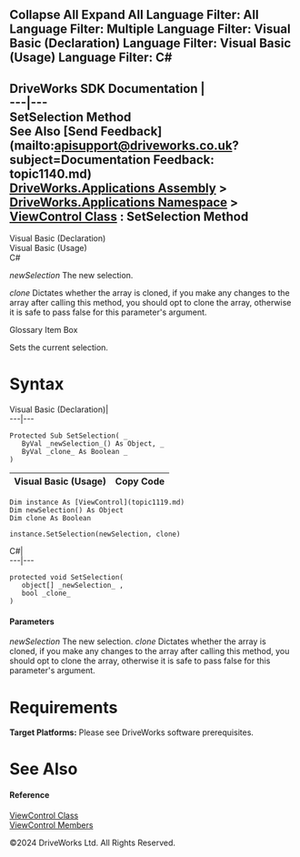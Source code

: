        

 Collapse All Expand All  Language Filter: All  Language Filter: Multiple  Language Filter: Visual Basic (Declaration) Language Filter: Visual Basic (Usage) Language Filter: C#  
---  
DriveWorks SDK Documentation  |   
---|---  
SetSelection Method   
See Also [Send Feedback](mailto:apisupport@driveworks.co.uk?subject=Documentation Feedback: topic1140.md)  
[DriveWorks.Applications Assembly](topic13.md) > [DriveWorks.Applications Namespace](topic16.md) > [ViewControl Class](topic1119.md) : SetSelection Method  
---  
  
Visual Basic (Declaration)    
Visual Basic (Usage)    
C# 

_newSelection_
    The new selection.

_clone_
    Dictates whether the array is cloned, if you make any changes to the array after calling this method, you should opt to clone the array, otherwise it is safe to pass false for this parameter's argument.

Glossary Item Box

Sets the current selection. 

# Syntax

Visual Basic (Declaration)|   
---|---  
      
    
    Protected Sub SetSelection( _
       ByVal _newSelection_() As Object, _
       ByVal _clone_ As Boolean _
    )   
  
Visual Basic (Usage)| Copy Code  
---|---  
      
    
    Dim instance As [ViewControl](topic1119.md)
    Dim newSelection() As Object
    Dim clone As Boolean
     
    instance.SetSelection(newSelection, clone)  
  
C#|   
---|---  
      
    
    protected void SetSelection( 
       object[] _newSelection_ ,
       bool _clone_
    )  
  
#### Parameters

 _newSelection_
    The new selection.
_clone_
    Dictates whether the array is cloned, if you make any changes to the array after calling this method, you should opt to clone the array, otherwise it is safe to pass false for this parameter's argument.

# Requirements

**Target Platforms:** Please see DriveWorks software prerequisites.

# See Also

#### Reference

[ViewControl Class](topic1119.md)   
[ViewControl Members](topic1120.md)

©2024 DriveWorks Ltd. All Rights Reserved.
